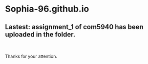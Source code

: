 # Sophia-96.github.io
<h2>Lastest: assignment_1 of com5940 has been uploaded in the folder.</h2><br><br>
Thanks for your attention.
